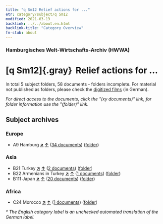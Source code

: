 ```yaml
---
title: "q Sm12 Relief actions for ..."
etr: category/subject/q Sm12
modified: 2021-03-13
backlink: ../../about.en.html
backlink-title: "Category Overview"
fn-stub: about
---
```


### Hamburgisches Welt-Wirtschafts-Archiv (HWWA)
# [q Sm12]{.gray}&#8201; Relief actions for ...&#160; 





In total 5 subject folders, 58 documents - folders incomplete.
For material not published as folders, please check the [digitized films](/film/h1_sh) (in German).

_For direct access to the documents, click the "(xy documents)" link, for folder information use the "(folder)" link._

## Subject archives



### Europe

- A9 Hamburg [**&nearr;**](../../../geo/i/140905/about.en.html "Hamburg (all folders)") [**&uarr;**](../../../geo/about.en.html#A9 "Country category system") (<a href="https://pm20.zbw.eu/dfgview/sh/140905,160417" title="about: Hamburg : Relief actions for ..." target="_blank">34 documents</a>) ([folder](http://purl.org/pressemappe20/folder/sh/140905,160417))

### Asia

- B21 Turkey [**&nearr;**](../../../geo/i/141111/about.en.html "Turkey (all folders)") [**&uarr;**](../../../geo/about.en.html#B21 "Country category system") (<a href="https://pm20.zbw.eu/dfgview/sh/141111,160417" title="about: Turkey : Relief actions for ..." target="_blank">2 documents</a>) ([folder](http://purl.org/pressemappe20/folder/sh/141111,160417))
- B22 Armenians in Turkey [**&nearr;**](../../../geo/i/141112/about.en.html "Armenians in Turkey (all folders)") [**&uarr;**](../../../geo/about.en.html#B22 "Country category system") (<a href="https://pm20.zbw.eu/dfgview/sh/141112,160417" title="about: Armenians in Turkey : Relief actions for ..." target="_blank">1 documents</a>) ([folder](http://purl.org/pressemappe20/folder/sh/141112,160417))
- B111 Japan [**&nearr;**](../../../geo/i/141272/about.en.html "Japan (all folders)") [**&uarr;**](../../../geo/about.en.html#B111 "Country category system") (<a href="https://pm20.zbw.eu/dfgview/sh/141272,160417" title="about: Japan : Relief actions for ..." target="_blank">20 documents</a>) ([folder](http://purl.org/pressemappe20/folder/sh/141272,160417))

### Africa

- C24 Morocco [**&nearr;**](../../../geo/i/141356/about.en.html "Morocco (all folders)") [**&uarr;**](../../../geo/about.en.html#C24 "Country category system") (<a href="https://pm20.zbw.eu/dfgview/sh/141356,160417" title="about: Morocco : Relief actions for ..." target="_blank">1 documents</a>) ([folder](http://purl.org/pressemappe20/folder/sh/141356,160417))


_* The English category label is an unchecked automated translation of the German label._

